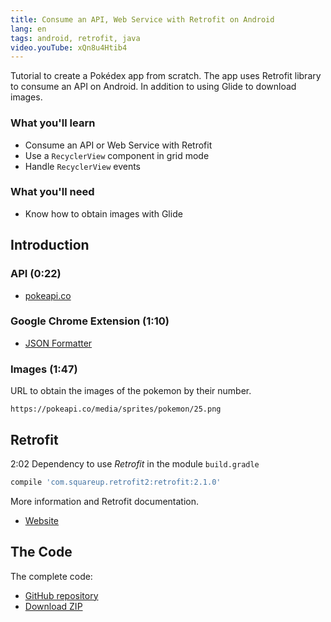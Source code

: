 ```yaml
---
title: Consume an API, Web Service with Retrofit on Android
lang: en
tags: android, retrofit, java
video.youTube: xQn8u4Htib4
---
```


Tutorial to create a Pokédex app from scratch. The app uses Retrofit library to consume an API on Android. In addition to using Glide to download images.

### What you'll learn
* Consume an API or Web Service with Retrofit
* Use a `RecyclerView` component in grid mode
* Handle `RecyclerView` events

### What you'll need
* Know how to obtain images with Glide

## Introduction

### API (0:22)
* [pokeapi.co](https://pokeapi.co/)

### Google Chrome Extension (1:10)
* [JSON Formatter](https://chrome.google.com/webstore/detail/json-formatter/bcjindcccaagfpapjjmafapmmgkkhgoa)

### Images (1:47)
URL to obtain the images of the pokemon by their number.

```http
https://pokeapi.co/media/sprites/pokemon/25.png
```

## Retrofit
2:02 Dependency to use *Retrofit* in the module `build.gradle`

```groovy
compile 'com.squareup.retrofit2:retrofit:2.1.0'
```

More information and Retrofit documentation.

* [Website](http://square.github.io/retrofit/)

## The Code
The complete code:

* [GitHub repository](https://github.com/alvareztech/Pokedex)
* [Download ZIP](https://github.com/alvareztech/Pokedex/archive/master.zip)
